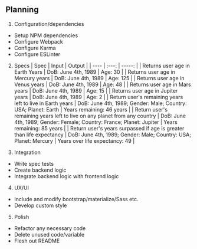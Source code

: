 ## Planning

1. Configuration/dependencies
  * Setup NPM dependencies
  * Configure Webpack
  * Configure Karma
  * Configure ESLinter

2. Specs
  | Spec | Input | Output |
  | ---- | :---: | -----: |
  | Returns user age in Earth Years | DoB: June 4th, 1989 | Age: 30 |
  | Returns user age in Mercury years | DoB: June 4th, 1989 | Age: 125 |
  | Returns user age in Venus years | DoB: June 4th, 1989 | Age: 48 |
  | Returns user age in Mars years | DoB: June 4th, 1989 | Age: 15 |
  | Returns user age in Jupiter years | DoB: June 4th, 1989 | Age: 2 |
  | Return user's remaining years left to live in Earth years | DoB: June 4th, 1989; Gender: Male; Country: USA; Planet: Earth | Years remaining: 46 years |
  | Return user's remaining years left to live on any planet from any country | DoB: June 4th, 1989; Gender: Female; Country: France; Planet: Jupiter | Years remaining: 85 years |
  | Return user's years surpassed if age is greater than life expectancy | DoB: June 4th, 1989; Gender: Male; Country: USA; Planet: Mercury | Years over life expectancy: 49 |

3. Integration
  * Write spec tests
  * Create backend logic
  * Integrate backend logic with frontend logic  

4. UX/UI
  * Include and modify bootstrap/materialize/Sass etc.
  * Develop custom style

5. Polish
  * Refactor any necessary code
  * Delete unused code/variable
  * Flesh out README
